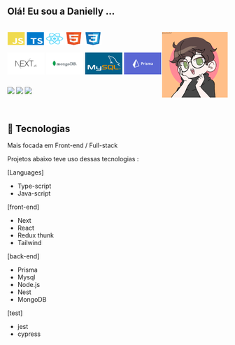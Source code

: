 
 ## Olá! Eu sou a Danielly ...
<div style="display: inline_block"><br>
  <img align="center" alt="Danie-Js" height="30" width="40" src="https://raw.githubusercontent.com/devicons/devicon/master/icons/javascript/javascript-plain.svg">
  <img align="center" alt="Danie-Ts" height="30" width="40" src="https://raw.githubusercontent.com/devicons/devicon/master/icons/typescript/typescript-plain.svg">
  <img align="center" alt="Danie-React" height="30" width="40" src="https://raw.githubusercontent.com/devicons/devicon/master/icons/react/react-original.svg">
  <img align="center" alt="Danie-HTML" height="30" width="40" src="https://raw.githubusercontent.com/devicons/devicon/master/icons/html5/html5-original.svg">
  <img align="center" alt="Danie-CSS" height="30" width="40" src="https://raw.githubusercontent.com/devicons/devicon/master/icons/css3/css3-original.svg">   
  <img align="right" alt="Rafa-yoda"   height="150" width="150" src="./imgs/eu.gif">
</div>

<div style="display: inline_block">
<br>
  <img align="center" alt="Danie-Next" height="50" width="85"src="./imgs/next.png">
  <img align="center" alt="Danie-Mongodb" height="50" width="85"src="./imgs/mongodb.png">
  <img align="center" alt="Danie-Mysql" height="50" width="85"src="./imgs/mysql.png">
  <img align="center" alt="Danie-Prisma" height="50" width="85"src="./imgs/prisma.png">

</div>

 ## 
<div>
  <!----
  <a href="CHANEL_LINK" target="_blank"><img src="https://img.shields.io/badge/Discord-7289DA?style=for-the-badge&logo=discord&logoColor=white" target="_blank"></a> 
 	<a href="tel:+xxxxxx" target="_blank"><img src="https://img.shields.io/badge/WhatsApp-25D366?style=for-the-badge&logo=whatsapp&logoColor=white" target="_blank"></a>
  <a href="https://www.youtube.com/channel/CHANEL_NAME" target="_blank"><img src="https://img.shields.io/badge/YouTube-FF0000?style=for-the-badge&logo=youtube&logoColor=white" target="_blank"></a>
  -->
  <a href="https://instagram.com/_danie.rosa" target="_blank"><img src="https://img.shields.io/badge/-Instagram-%23E4405F?style=for-the-badge&logo=instagram&logoColor=white" target="_blank"></a>
  <a href = "mailto:daniellymoreira30@gmail.com"><img src="https://img.shields.io/badge/-Gmail-%23333?style=for-the-badge&logo=gmail&logoColor=white" target="_blank"></a>
  <a href="https://www.linkedin.com/in/danie-dev/" target="_blank"><img src="https://img.shields.io/badge/-LinkedIn-%230077B5?style=for-the-badge&logo=linkedin&logoColor=white" target="_blank"></a> 

</div>
<br><br>

 ##  🚀 Tecnologias


Mais focada em Front-end / Full-stack

Projetos abaixo teve uso dessas tecnologias :

[Languages]
- Type-script
- Java-script 

[front-end]
- Next
- React
- Redux thunk
- Tailwind

[back-end] 
- Prisma
- Mysql
- Node.js
- Nest
- MongoDB

[test]
- jest
- cypress

<!-- 
___
## 💻 Projetos
<p > click no link para achar sua pagina </p>

- [Next-13-FullStack ](https://github.com/dany679/TmdbWebSite)
- [Tmdb-react ](https://github.com/dany679/TmdbWebSite)
- [Netflix-react ](https://github.com/dany679/Netflix-React)
- [Memories-Mern-Redux ](https://github.com/dany679/Memories-Mern-React-Redux)
- [Whatssap-react-Next ](https://github.com/dany679/Whatssap-Next-React-) -->

